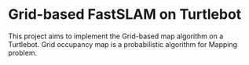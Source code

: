 # Grid-based FastSLAM on Turtlebot
This project aims to implement the Grid-based map algorithm on a Turtlebot. Grid occupancy map is a probabilistic algorithm for Mapping problem. 
